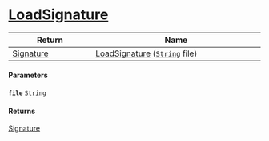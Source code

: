 # [LoadSignature](./ImageLoader--LoadSignature.md)



| Return<div><a href="#"><img width=225></a></div> | Name<div><a href="#"><img width=525></a></div> | 
| --- | --- | 
| [Signature](./../../Signature.md) | [LoadSignature](./ImageLoader--LoadSignature.md) ([`String`](https://docs.microsoft.com/en-us/dotnet/api/System.String) file) | 


#### Parameters
**`file`**  [`String`](https://docs.microsoft.com/en-us/dotnet/api/System.String)<br>
#### Returns
[Signature](./../../Signature.md)<br>

